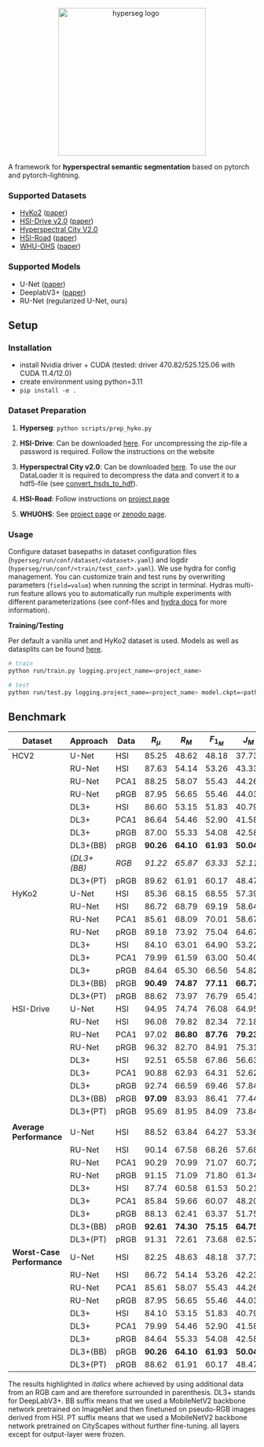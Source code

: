 <p align="center"><img src="https://github.com/user-attachments/assets/e741234c-00f8-4d19-93e2-48f7ef1c27b3" alt="hyperseg logo" width=300/></p>


A framework for **hyperspectral semantic segmentation** based on pytorch and pytorch-lightning. 

### Supported Datasets
* [HyKo2](https://wp.uni-koblenz.de/hyko/) ([paper](https://openaccess.thecvf.com/content_ICCV_2017_workshops/w3/html/Winkens_HyKo_A_Spectral_ICCV_2017_paper.html))
* [HSI-Drive v2.0](https://ipaccess.ehu.eus/HSI-Drive/) ([paper]([https://ipaccess.ehu.eus/HSI-Drive/files/IVS_2021_web.pdf](https://ieeexplore.ieee.org/document/9575298)))
* [Hyperspectral City V2.0](https://pbdl-ws.github.io/pbdl2021/challenge/download.html)
* [HSI-Road](https://github.com/NUST-Machine-Intelligence-Laboratory/hsi_road) ([paper](https://ieeexplore.ieee.org/document/9102890))
* [WHU-OHS](https://github.com/zjjerica/WHU-OHS-Pytorch) ([paper](https://www.sciencedirect.com/science/article/pii/S1569843222002102))

### Supported Models
* U-Net ([paper](https://link.springer.com/chapter/10.1007/978-3-319-24574-4_28))
* DeeplabV3+ ([paper](https://link.springer.com/chapter/10.1007/978-3-030-01234-2_49))
* RU-Net (regularized U-Net, ours)

## Setup

### Installation
* install Nvidia driver + CUDA (tested: driver 470.82/525.125.06 with CUDA 11.4/12.0)
* create environment using python=3.11
* `pip install -e .`

### Dataset Preparation

1. **Hyperseg**: `python scripts/prep_hyko.py`

2. **HSI-Drive**: Can be downloaded [here](https://ipaccess.ehu.eus/HSI-Drive/). For uncompressing the zip-file a password is required. Follow the instructions on the website

3. **Hyperspectral City v2.0**: Can be downloaded [here](https://pbdl-ws.github.io/pbdl2021/challenge/download.html). To use the our DataLoader it is required to decompress the data and convert it to a hdf5-file (see [convert_hsds_to_hdf](https://github.com/nickstheisen/hyperseg/blob/main/hyperseg/datasets/pbdl_utils.py#L56)). 

4. **HSI-Road**: Follow instructions on [project page](https://github.com/NUST-Machine-Intelligence-Laboratory/hsi_road)

5. **WHUOHS**: See [project page](https://github.com/zjjerica/WHU-OHS-Pytorch) or [zenodo page](https://zenodo.org/records/7258035#.ZCvESnZByUl).


### Usage


Configure dataset basepaths in dataset configuration files (`hyperseg/run/conf/dataset/<dataset>.yaml`) and logdir (`hyperseg/run/conf/<train/test_conf>.yaml`). 
We use hydra for config management. You can customize train and test runs by overwriting parameters (`field=value`) when running the script in terminal. Hydras multi-run feature allows you to automatically run multiple experiments with different parameterizations (see conf-files and [hydra docs](https://hydra.cc/docs/intro/) for more information).


**Training/Testing**

Per default a vanilla unet and HyKo2 dataset is used. Models as well as datasplits can be found [here](https://drive.google.com/drive/folders/1W55NqiP6Lb5SLxD1xYF8NKiF4fG89UyQ?usp=drive_link).


```bash
# train
python run/train.py logging.project_name=<project_name>
```

```bash
# test
python run/test.py logging.project_name=<project_name> model.ckpt=<path_to_checkpoint>
```

## Benchmark

|Dataset|Approach|Data|$R_\mu$|$R_M$|$F_{1_{M}}$|$J_M$|
|---|---|---|---|---|---|---|
|HCV2|U-Net|HSI                          |85.25|48.62|48.18|37.73|
| |RU-Net|HSI                            |87.63|54.14|53.26|43.33|
| |RU-Net|PCA1                           |88.25|58.07|55.43|44.26|
| |RU-Net|pRGB                           |87.95|56.65|55.46|44.03|
| |DL3+|HSI                              |86.60|53.15|51.83|40.79|
| |DL3+|PCA1                             |86.64|54.46|52.90|41.58|
| |DL3+|pRGB                             |87.00|55.33|54.08|42.58|
| |DL3+(BB)|pRGB                         |**90.26**|**64.10**|**61.93**|**50.04**|
| |(*DL3+(BB)*|*RGB*                      |*91.22*|*65.87*|*63.33*|*52.11*)|
| |DL3+(PT)|pRGB                         |89.62|61.91|60.17|48.47
|HyKo2|U-Net|HSI                         |85.36|68.15|68.55|57.39|
| |RU-Net|HSI                            |86.72|68.79|69.19|58.64|
| |RU-Net|PCA1                           |85.61|68.09|70.01|58.67|
| |RU-Net|pRGB                           |89.18|73.92|75.04|64.67|
| |DL3+|HSI                              |84.10|63.01|64.90|53.22|
| |DL3+|PCA1                             |79.99|61.59|63.00|50.40|
| |DL3+|pRGB                             |84.64|65.30|66.56|54.82|
| |DL3+(BB)|pRGB                         |**90.49**|**74.87**|**77.11**|**66.77**|
| |DL3+(PT)|pRGB                         |88.62|73.97|76.79|65.41|
|HSI-Drive|U-Net|HSI                     |94.95|74.74|76.08|64.95|
| |RU-Net|HSI                            |96.08|79.82|82.34|72.18|
| |RU-Net|PCA1                           |97.02|**86.80**|**87.76**|**79.23**|
| |RU-Net|pRGB                           |96.32|82.70|84.91|75.31|
| |DL3+|HSI                              |92.51|65.58|67.86|56.63|
| |DL3+|PCA1                             |90.88|62.93|64.31|52.62|
| |DL3+|pRGB                             |92.74|66.59|69.46|57.84|
| |DL3+(BB)|pRGB                         |**97.09**|83.93|86.41|77.44|
| |DL3+(PT)|pRGB                         |95.69|81.95|84.09|73.84|
| | |                                    |    |    |    |    |
|**Average </br> Performance**|U-Net|HSI |88.52|63.84|64.27|53.36|
| |RU-Net|HSI                            |90.14|67.58|68.26|57.68|
| |RU-Net|PCA1                           |90.29|70.99|71.07|60.72|
| |RU-Net|pRGB                           |91.15|71.09|71.80|61.34|
| |DL3+|HSI                              |87.74|60.58|61.53|50.21|
| |DL3+|PCA1                             |85.84|59.66|60.07|48.20|
| |DL3+|pRGB                             |88.13|62.41|63.37|51.75|
| |DL3+(BB)|pRGB                         |**92.61**|**74.30**|**75.15**|**64.75**|
| |DL3+(PT)|pRGB                         |91.31|72.61|73.68|62.57|
|**Worst-Case </br> Performance**|U-Net|HSI |82.25|48.63|48.18|37.73|
| |RU-Net|HSI                               |86.72|54.14|53.26|42.23| 
| |RU-Net|PCA1                              |85.61|58.07|55.43|44.26|
| |RU-Net|pRGB                              |87.95|56.65|55.46|44.03|
| |DL3+|HSI                                 |84.10|53.15|51.83|40.79|
| |DL3+|PCA1                                |79.99|54.46|52.90|41.58|
| |DL3+|pRGB                                |84.64|55.33|54.08|42.58|
| |DL3+(BB)|pRGB                            |**90.26**|**64.10**|**61.93**|**50.04**|
| |DL3+(PT)|pRGB                            |88.62|61.91|60.17|48.47|

The results highlighted in *italics* where achieved by using additional data from an RGB cam and are therefore surrounded in parenthesis. DL3+ stands for DeepLabV3+. BB suffix means that we used a MobileNetV2 backbone network pretrained on ImageNet and then finetuned on pseudo-RGB images derived from HSI. PT suffix means that we used a MobileNetV2 backbone network pretrained on CityScapes without further fine-tuning. all layers except for output-layer were frozen. 
